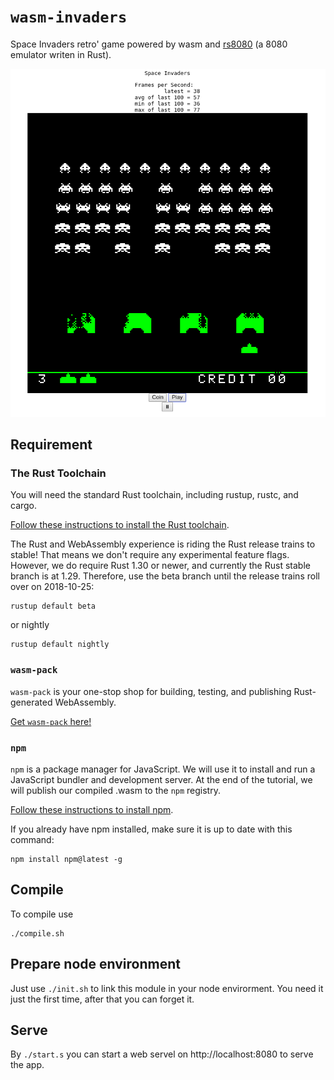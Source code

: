 <meta charset="utf-8"/>

# `wasm-invaders`

Space Invaders retro' game powered by wasm and
[rs8080](https://github.com/la10736/rs8080) (a 8080 emulator writen
in Rust).

![Space Invaders Screenshoot](resources/si.png)

## Requirement

### The Rust Toolchain

You will need the standard Rust toolchain, including rustup, rustc, and cargo.

[Follow these instructions to install the Rust toolchain](https://www.rust-lang.org/en-US/install.html).

The Rust and WebAssembly experience is riding the Rust release trains to
stable! That means we don't require any experimental feature flags.
However, we do require Rust 1.30 or newer, and currently the Rust
stable branch is at 1.29. Therefore, use the beta branch until the
release trains roll over on 2018-10-25:

```
rustup default beta
```

or nightly

```
rustup default nightly
```

### `wasm-pack`
`wasm-pack` is your one-stop shop for building, testing, and publishing
Rust-generated WebAssembly.

[Get `wasm-pack` here!](https://rustwasm.github.io/wasm-pack/installer/)


### `npm`
`npm` is a package manager for JavaScript. We will use it to install and
run a JavaScript bundler and development server. At the end of the
tutorial, we will publish our compiled .wasm to the `npm` registry.

[Follow these instructions to install npm](https://www.npmjs.com/get-npm).

If you already have npm installed, make sure it is up to date with this command:

```
npm install npm@latest -g
```

## Compile

To compile use
```
./compile.sh
```

## Prepare node environment

Just use `./init.sh` to link this module in your node envirorment. You need
it just the first time, after that you can forget it.


## Serve

By `./start.s` you can start a web servel on http://localhost:8080 to
serve the app.

